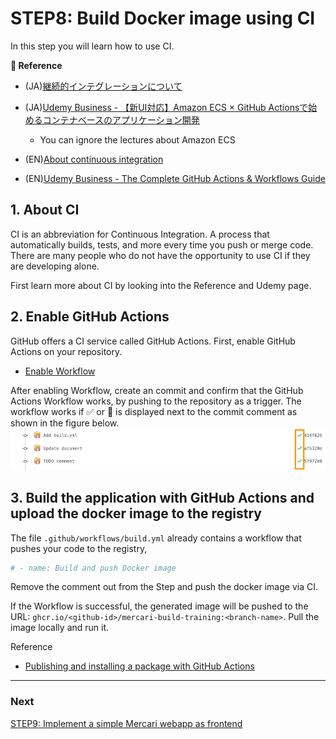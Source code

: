 # STEP8: Build Docker image using CI

In this step you will learn how to use CI.

**:book: Reference**  

* (JA)[継続的インテグレーションについて](https://docs.github.com/ja/actions/automating-builds-and-tests/about-continuous-integration)
* (JA)[Udemy Business - 【新UI対応】Amazon ECS × GitHub Actionsで始めるコンテナベースのアプリケーション開発](https://mercari.udemy.com/course/ecs-githubactions/)
  * You can ignore the lectures about Amazon ECS

* (EN)[About continuous integration](https://docs.github.com/en/actions/automating-builds-and-tests/about-continuous-integration)
* (EN)[Udemy Business - The Complete GitHub Actions & Workflows Guide](https://mercari.udemy.com/course/github-actions/)
## 1. About CI
CI is an abbreviation for Continuous Integration.
A process that automatically builds, tests, and more every time you push or merge code.
There are many people who do not have the opportunity to use CI if they are developing alone.

First learn more about CI by looking into the Reference and Udemy page.

## 2. Enable GitHub Actions
GitHub offers a CI service called GitHub Actions.
First, enable GitHub Actions on your repository.

- [Enable Workflow](https://docs.github.com/en/actions/managing-workflow-runs/disabling-and-enabling-a-workflow)

After enabling Workflow, create an commit and confirm that the GitHub Actions Workflow works, by pushing to the repository as a trigger.
The workflow works if :white_check_mark: or :red_circle: is displayed next to the commit comment as shown in the figure below.
![Enable workflow](../data/workflow-enable.png)

## 3. Build the application with GitHub Actions and upload the docker image to the registry
The file `.github/workflows/build.yml` already contains a workflow that pushes your code to the registry,

```yaml
# - name: Build and push Docker image
```

Remove the comment out from the Step and push the docker image via CI.

If the Workflow is successful, the generated image will be pushed to the URL: `ghcr.io/<github-id>/mercari-build-training:<branch-name>`. 
Pull the image locally and run it.

Reference
- [Publishing and installing a package with GitHub Actions](https://docs.github.com/en/packages/managing-github-packages-using-github-actions-workflows/publishing-and-installing-a-package-with-github-actions#upgrading-a-workflow-that-accesses-a-registry-using-a-personal-access-token)

---

### Next

[STEP9: Implement a simple Mercari webapp as frontend](./09-frontend.en.md)
